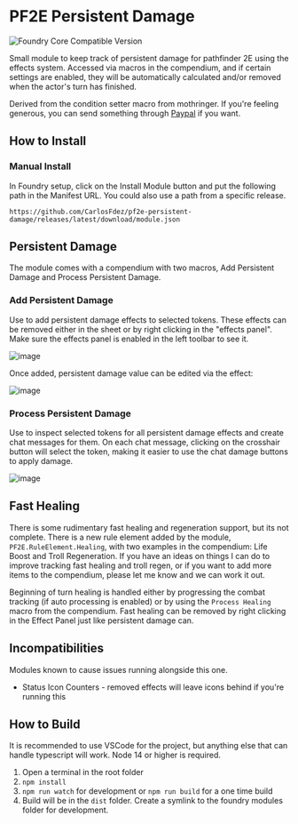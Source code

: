 # PF2E Persistent Damage
![Foundry Core Compatible Version](https://img.shields.io/badge/dynamic/json.svg?url=https%3A%2F%2Fraw.githubusercontent.com%2FCarlosFdez%2Fpf2e-persistent-damage%2Fmaster%2Fsrc%2Fmodule.json&label=Foundry%20Version&query=$.compatibleCoreVersion&colorB=orange)

Small module to keep track of persistent damage for pathfinder 2E using the effects system. Accessed via macros in the compendium, and if certain settings are enabled, they will be automatically calculated and/or removed when the actor's turn has finished.

Derived from the condition setter macro from mothringer. If you're feeling generous, you can send something through [Paypal](https://paypal.me/carlosfernandez1779?locale.x=en_US) if you want.

## How to Install

### Manual Install
In Foundry setup, click on the Install Module button and put the following path in the Manifest URL. You could also use a path from a specific release.

`https://github.com/CarlosFdez/pf2e-persistent-damage/releases/latest/download/module.json`

## Persistent Damage
The module comes with a compendium with two macros, Add Persistent Damage and Process Persistent Damage.

### Add Persistent Damage
Use to add persistent damage effects to selected tokens. These effects can be removed either in the sheet or by right clicking in the "effects panel". Make sure the effects panel is enabled in the left toolbar to see it.

![image](https://user-images.githubusercontent.com/1286721/116132472-9a12d800-a69b-11eb-8605-57f4e67763c5.png)

Once added, persistent damage value can be edited via the effect:

![image](https://user-images.githubusercontent.com/1286721/111926202-400e6980-8a82-11eb-903d-6ee8fac8f921.png)

### Process Persistent Damage
Use to inspect selected tokens for all persistent damage effects and create chat messages for them. On each chat message, clicking on the crosshair button will select the token, making it easier to use the chat damage buttons to apply damage.

![image](https://user-images.githubusercontent.com/1286721/111949776-b24d7100-8ab7-11eb-86d1-3270c4f138dc.png)

## Fast Healing
There is some rudimentary fast healing and regeneration support, but its not complete. There is a new rule element added by the module, `PF2E.RuleElement.Healing`, with two examples in the compendium: Life Boost and Troll Regeneration. If you have an ideas on things I can do to improve tracking fast healing and troll regen, or if you want to add more items to the compendium, please let me know and we can work it out.

Beginning of turn healing is handled either by progressing the combat tracking (if auto processing is enabled) or by using the `Process Healing` macro from the compendium. Fast healing can be removed by right clicking in the Effect Panel just like persistent damage can.

## Incompatibilities
Modules known to cause issues running alongside this one.

* Status Icon Counters - removed effects will leave icons behind if you're running this

## How to Build
It is recommended to use VSCode for the project, but anything else that can handle typescript will work. Node 14 or higher is required.

1) Open a terminal in the root folder
2) `npm install`
3) `npm run watch` for development or `npm run build` for a one time build
4) Build will be in the `dist` folder. Create a symlink to the foundry modules folder for development.
